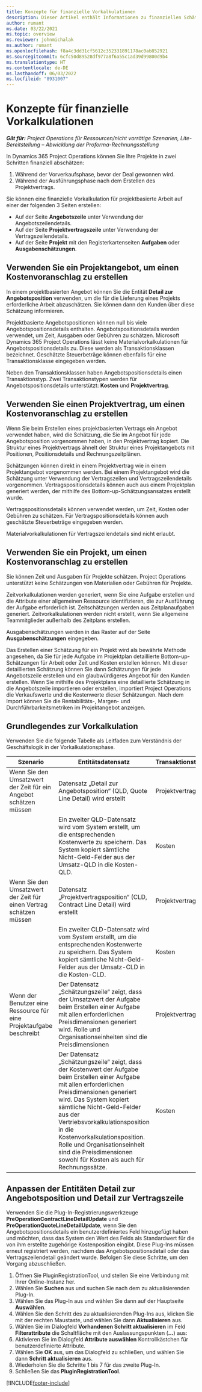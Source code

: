 ```yaml
---
title: Konzepte für finanzielle Vorkalkulationen
description: Dieser Artikel enthält Informationen zu finanziellen Schätzungen von Projekten in Project Operations.
author: rumant
ms.date: 03/22/2021
ms.topic: overview
ms.reviewer: johnmichalak
ms.author: rumant
ms.openlocfilehash: f8a4c3dd31cf5612c352331891178ac0ab852921
ms.sourcegitcommit: 6cfc50d89528df977a8f6a55c1ad39d99800d9b4
ms.translationtype: HT
ms.contentlocale: de-DE
ms.lasthandoff: 06/03/2022
ms.locfileid: "8931007"
---
```

# <a name="financial-estimation-concepts"></a>Konzepte für finanzielle Vorkalkulationen

_**Gilt für:** Project Operations für Ressourcen/nicht vorrätige Szenarien, Lite-Bereitstellung – Abwicklung der Proforma-Rechnungsstellung_

In Dynamics 365 Project Operations können Sie Ihre Projekte in zwei Schritten finanziell abschätzen: 
1. Während der Vorverkaufsphase, bevor der Deal gewonnen wird. 
2. Während der Ausführungsphase nach dem Erstellen des Projektvertrags. 

Sie können eine finanzielle Vorkalkulation für projektbasierte Arbeit auf einer der folgenden 3 Seiten erstellen:
- Auf der Seite **Angebotszeile** unter Verwendung der Angebotszeilendetails.  
- Auf der Seite **Projektvertragszeile** unter Verwendung der Vertragszeilendetails. 
- Auf der Seite **Projekt** mit den Registerkartenseiten **Aufgaben** oder **Ausgabenschätzungen**.

## <a name="use-a-project-quote-to-create-an-estimate"></a>Verwenden Sie ein Projektangebot, um einen Kostenvoranschlag zu erstellen
In einem projektbasierten Angebot können Sie die Entität **Detail zur Angebotsposition** verwenden, um die für die Lieferung eines Projekts erforderliche Arbeit abzuschätzen. Sie können dann den Kunden über diese Schätzung informieren.

Projektbasierte Angebotspositionen können null bis viele Angebotspositionsdetails enthalten. Angebotspositionsdetails werden verwendet, um Zeit, Ausgaben oder Gebühren zu schätzen. Microsoft Dynamics 365 Project Operations lässt keine Materialvorkalkulationen für Angebotspositionsdetails zu. Diese werden als Transaktionsklassen bezeichnet. Geschätzte Steuerbeträge können ebenfalls für eine Transaktionsklasse eingegeben werden.

Neben den Transaktionsklassen haben Angebotspositionsdetails einen Transaktionstyp. Zwei Transaktionstypen werden für Angebotspositionsdetails unterstützt: **Kosten** und **Projektvertrag**.

## <a name="use-a-project-contract-to-create-an-estimate"></a>Verwenden Sie einen Projektvertrag, um einen Kostenvoranschlag zu erstellen

Wenn Sie beim Erstellen eines projektbasierten Vertrags ein Angebot verwendet haben, wird die Schätzung, die Sie im Angebot für jede Angebotsposition vorgenommen haben, in den Projektvertrag kopiert. Die Struktur eines Projektvertrags ähnelt der Struktur eines Projektangebots mit Positionen, Positionsdetails und Rechnungszeitplänen.

Schätzungen können direkt in einem Projektvertrag wie in einem Projektangebot vorgenommen werden. Bei einem Projektangebot wird die Schätzung unter Verwendung der Vertragszeilen und Vertragszeilendetails vorgenommen. Vertragspositionsdetails können auch aus einem Projektplan generiert werden, der mithilfe des Bottom-up-Schätzungsansatzes erstellt wurde.

Vertragspositionsdetails können verwendet werden, um Zeit, Kosten oder Gebühren zu schätzen. Für Vertragspositionsdetails können auch geschätzte Steuerbeträge eingegeben werden.

Materialvorkalkulationen für Vertragszeilendetails sind nicht erlaubt.

## <a name="use-a-project-to-create-an-estimate"></a>Verwenden Sie ein Projekt, um einen Kostenvoranschlag zu erstellen 

Sie können Zeit und Ausgaben für Projekte schätzen. Project Operations unterstützt keine Schätzungen von Materialien oder Gebühren für Projekte.

Zeitvorkalkulationen werden generiert, wenn Sie eine Aufgabe erstellen und die Attribute einer allgemeinen Ressource identifizieren, die zur Ausführung der Aufgabe erforderlich ist. Zeitschätzungen werden aus Zeitplanaufgaben generiert. Zeitvorkalkulationen werden nicht erstellt, wenn Sie allgemeine Teammitglieder außerhalb des Zeitplans erstellen.

Ausgabenschätzungen werden in das Raster auf der Seite **Ausgabenschätzungen** eingegeben.

Das Erstellen einer Schätzung für ein Projekt wird als bewährte Methode angesehen, da Sie für jede Aufgabe im Projektplan detaillierte Bottom-up-Schätzungen für Arbeit oder Zeit und Kosten erstellen können. Mit dieser detaillierten Schätzung können Sie dann Schätzungen für jede Angebotszeile erstellen und ein glaubwürdigeres Angebot für den Kunden erstellen. Wenn Sie mithilfe des Projektplans eine detaillierte Schätzung in die Angebotszeile importieren oder erstellen, importiert Project Operations die Verkaufswerte und die Kostenwerte dieser Schätzungen. Nach dem Import können Sie die Rentabilitäts-, Margen- und Durchführbarkeitsmetriken im Projektangebot anzeigen.

## <a name="understanding-estimates"></a>Grundlegendes zur Vorkalkulation

Verwenden Sie die folgende Tabelle als Leitfaden zum Verständnis der Geschäftslogik in der Vorkalkulationsphase.

| Szenario                                                                                                                                                                                                                                                                                                                                          | Entitätsdatensatz                                                                                                                                                                                                       | Transaktionstyp | Transaktionsklasse | Weitere Informationen                                                            |
|---------------------------------------------------------------------------------------------------------------------------------------------------------------------------------------------------------------------------------------------------------------------------------------------------------------------------------------------------|---------------------------------------------------------------------------------------------------------------------------------------------------------------------------------------------------------------------|------------------|-------------|-----------------------------------------------------------------------------------|
| Wenn Sie den Umsatzwert der Zeit für ein Angebot schätzen müssen                                                                                                                                                                                                                                                                                    | Datensatz „Detail zur Angebotsposition“ (QLD, Quote Line Detail) wird erstellt                                                                                                                                                                               | Projektvertrag | Time        | Das Feld „Transaktionsursprung“ in der Zeile „QLD“ auf der Verkaufsseite verweist auf die QLD auf der Kostenseite |
|                                                                                                                                                                                                                                                                                     | Ein zweiter QLD-Datensatz wird vom System erstellt, um die entsprechenden Kostenwerte zu speichern. Das System kopiert sämtliche Nicht-Geld-Felder aus der Umsatz-QLD in die Kosten-QLD.                                                                                                                                                                               | Kosten | Time        | Das Feld „Transaktionsursprung“ in der Zeile „Angebotspositionsdetails“ (QLD) auf der Verkaufsseite verweist auf die QLD auf der Kostenseite |
| Wenn Sie den Umsatzwert der Zeit für einen Vertrag schätzen müssen                                                                                                                                                                                                                                                                                 | Datensatz „Projektvertragsposition“ (CLD, Contract Line Detail) wird erstellt                                                                                                                                                                    | Projektvertrag | Time        | Das Feld „Transaktionsursprung“ in der Zeile „CLD“ auf der Verkaufsseite verweist auf die CLD auf der Kostenseite      |
|                                                                                                                                                                                                                                                                                  | Ein zweiter CLD-Datensatz wird vom System erstellt, um die entsprechenden Kostenwerte zu speichern. Das System kopiert sämtliche Nicht-Geld-Felder aus der Umsatz-CLD in die Kosten-CLD.                                                                                                                                                                    | Kosten | Time        | Das Feld „Transaktionsursprung“ in der Zeile „CLD“ auf der Verkaufsseite verweist auf die CLD auf der Kostenseite      |
| Wenn der Benutzer eine Ressource für eine Projektaufgabe beschreibt                                                                                                                                                                                                                                                                                            | Der Datensatz „Schätzungszeile“ zeigt, dass der Umsatzwert der Aufgabe beim Erstellen einer Aufgabe mit allen erforderlichen Preisdimensionen generiert wird. Rolle und Organisationseinheiten sind die Preisdimensionen | Projektvertrag | Zeit        |                                                                                   |
|     | Der Datensatz „Schätzungszeile“ zeigt, dass der Kostenwert der Aufgabe beim Erstellen einer Aufgabe mit allen erforderlichen Preisdimensionen generiert wird. Das System kopiert sämtliche Nicht-Geld-Felder aus der Vertriebsvorkalkulationsposition in die Kostenvorkalkulationsposition. Rolle und Organisationseinheit sind die Preisdimensionen sowohl für Kosten als auch für Rechnungssätze.                                                                                                                                                                                                                | Kosten             | Zeit           |                                                                                   |



## <a name="customize-the-quote-line-detail-and-contract-line-detail-entities"></a>Anpassen der Entitäten Detail zur Angebotsposition und Detail zur Vertragszeile

Verwenden Sie die Plug-In-Registrierungswerkzeuge **PreOperationContractLineDetailUpdate** und **PreOperationQuoteLineDetailUpdate**, wenn Sie den Angebotspositionsdetails ein benutzerdefiniertes Feld hinzugefügt haben und möchten, dass das System den Wert des Felds als Standardwert für die von ihm erstellte zugehörige Kostenposition eingibt. Diese Plug-Ins müssen erneut registriert werden, nachdem das Angebotspositionsdetail oder das Vertragszeilendetail geändert wurde. Befolgen Sie diese Schritte, um den Vorgang abzuschließen.

1. Öffnen Sie PluginRegistrationTool, und stellen Sie eine Verbindung mit Ihrer Online-Instanz her.
2. Wählen Sie **Suchen** aus und suchen Sie nach dem zu aktualisierenden Plug-In.
3. Wählen Sie das Plug-In aus und wählen Sie dann auf der Hauptseite **Auswählen**.
4. Wählen Sie den Schritt des zu aktualisierenden Plug-Ins aus, klicken Sie mit der rechten Maustaste, und wählen Sie dann **Aktualisieren** aus.
5. Wählen Sie im Dialogfeld **Vorhandenen Schritt aktualisieren** im Feld **Filterattribute** die Schaltfläche mit den Auslassungspunkten (**...**) aus:
6. Aktivieren Sie im Dialogfeld **Attribute auswählen** Kontrollkästchen für benutzerdefinierte Attribute.
7. Wählen Sie **OK** aus, um das Dialogfeld zu schließen, und wählen Sie dann **Schritt aktualisieren** aus.
8. Wiederholen Sie die Schritte 1 bis 7 für das zweite Plug-In.
9. Schließen Sie das **PluginRegistrationTool**.


[!INCLUDE[footer-include](../includes/footer-banner.md)]
